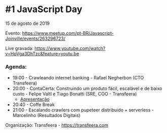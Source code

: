 # #1 JavaScript Day

15 de agosto de 2019

Evento: https://www.meetup.com/pt-BR/Javascript-Joinville/events/263296723/

Live gravada: https://www.youtube.com/watch?v=HpVga3DhTzc&feature=youtu.be

### Agenda:
- 19:00 - Crawleando internet banking - Rafael Negherbon (CTO Transfeera)
- 20:00 - ContaCerta: Construindo um produto fácil, escalável e de baixo custo - Felipe Valtl e Tiago Bonatti (SRE, COO - Transfeera)
  - [Apresentação](ContaCerta_%20Construindo%20um%20produto%20fácil%2C%20escalável%20e%20de%20baixo%20custo.pdf)
- 20:40 - Coffe Break
- 21:00 - Escalando crawlers com pupeteer distribuido + serverless - Marcelinho (Resultados Digitais)

Organização:
Transfeera - https://transfeera.com
